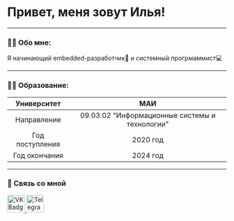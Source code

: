 # Привет, меня зовут Илья!

---

### 👨‍💻 Обо мне:

Я начинающий embedded-разработчик🤖 и системный прогрмаммист💻

---

### 👨‍🎓 Образование:

| Университет     |                      МАИ                       |
|:---------------:|:----------------------------------------------:|
| Направление     | 09.03.02 "Информационные системы и технологии" |
| Год поступления |                 2020 год                       |
| Год окончания   |                    2024 год                    |

---

### 🤙 Связь со мной
<div id="padges">
  <a href = "https://vk.com/ilyich112" target="_blank">
    <img src="![image](https://github.com/ilyakupriyan/ilyakupriyan/assets/52965382/057de6fc-7893-4140-a932-f4d51d7695af)
" width="40" height="40" alt="VK Badge">
  </a>
  <a href="https://t.me/neolab3" target="_blank">
    <img src="" width="40" height="40" alt="Telegram Badge">
  </a>
</div>
